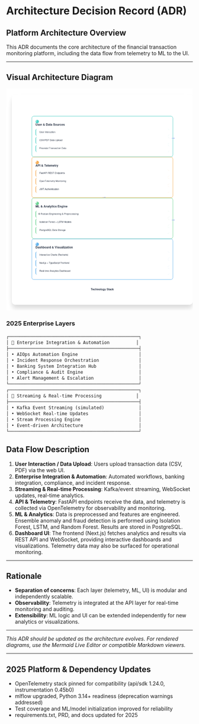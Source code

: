 # Architecture Decision Record (ADR)

## Platform Architecture Overview

This ADR documents the core architecture of the financial transaction monitoring platform, including the data flow from telemetry to ML to the UI.

---

## Visual Architecture Diagram

![Platform Architecture](architecture.png)

### 2025 Enterprise Layers

```
┌─────────────────────────────────────────────────┐
│ 🏢 Enterprise Integration & Automation          │
├─────────────────────────────────────────────────┤
│ • AIOps Automation Engine                       │
│ • Incident Response Orchestration               │
│ • Banking System Integration Hub                │
│ • Compliance & Audit Engine                     │
│ • Alert Management & Escalation                 │
└─────────────────────────────────────────────────┘
┌─────────────────────────────────────────────────┐
│ 🔄 Streaming & Real-time Processing             │
├─────────────────────────────────────────────────┤
│ • Kafka Event Streaming (simulated)             │
│ • WebSocket Real-time Updates                   │
│ • Stream Processing Engine                      │
│ • Event-driven Architecture                     │
└─────────────────────────────────────────────────┘
```

## Data Flow Description

1. **User Interaction / Data Upload**: Users upload transaction data (CSV, PDF) via the web UI.
2. **Enterprise Integration & Automation**: Automated workflows, banking integration, compliance, and incident response.
3. **Streaming & Real-time Processing**: Kafka/event streaming, WebSocket updates, real-time analytics.
4. **API & Telemetry**: FastAPI endpoints receive the data, and telemetry is collected via OpenTelemetry for observability and monitoring.
5. **ML & Analytics**: Data is preprocessed and features are engineered. Ensemble anomaly and fraud detection is performed using Isolation Forest, LSTM, and Random Forest. Results are stored in PostgreSQL.
6. **Dashboard UI**: The frontend (Next.js) fetches analytics and results via REST API and WebSocket, providing interactive dashboards and visualizations. Telemetry data may also be surfaced for operational monitoring.

---

## Rationale
- **Separation of concerns**: Each layer (telemetry, ML, UI) is modular and independently scalable.
- **Observability**: Telemetry is integrated at the API layer for real-time monitoring and auditing.
- **Extensibility**: ML logic and UI can be extended independently for new analytics or visualizations.

---

*This ADR should be updated as the architecture evolves. For rendered diagrams, use the Mermaid Live Editor or compatible Markdown viewers.*

---

## 2025 Platform & Dependency Updates
- OpenTelemetry stack pinned for compatibility (api/sdk 1.24.0, instrumentation 0.45b0)
- mlflow upgraded, Python 3.14+ readiness (deprecation warnings addressed)
- Test coverage and ML/model initialization improved for reliability
- requirements.txt, PRD, and docs updated for 2025
